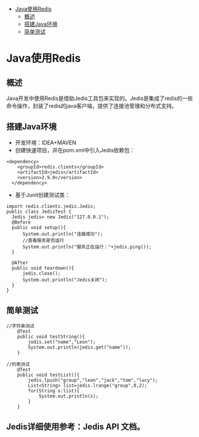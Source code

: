* [Java使用Redis](#Java使用Redis)
    * [概述](#概述)
    * [搭建Java环境](#搭建Java环境)
    * [简单测试](#简单测试)
# Java使用Redis

## 概述
Java开发中使用Redis是借助Jedis工具包来实现的。Jedis是集成了redis的一些命令操作，封装了redis的java客户端，提供了连接池管理和分布式支持。

## 搭建Java环境
  * 开发环境：IDEA+MAVEN
  * 创建快速项目，并在pom.xml中引入Jedis依赖包：
  ```
  <dependency>
      <groupId>redis.clients</groupId>
      <artifactId>jedis</artifactId>
      <version>2.9.0</version>
    </dependency>
  ```
  * 基于Junit创建测试类：
  ```
  import redis.clients.jedis.Jedis;
  public class JedisTest {
    Jedis jedis= new Jedis("127.0.0.1");
    @Before
    public void setup(){
        System.out.println("连接成功");
        //查看服务是否运行
        System.out.println("服务正在运行："+jedis.ping());
    }

    @After
    public void teardown(){
        jedis.close();
        System.out.println("Jedis关闭");
    }
}

  ```

## 简单测试
```
//字符串测试
    @Test
    public void testString(){
        jedis.set("name","Leon");
        System.out.println(jedis.get("name"));
    }

//列表测试
    @Test
    public void testList(){
        jedis.lpush("group","leon","jack","tom","lucy");
        List<String> list=jedis.lrange("group",0,2);
        for(String s:list){
            System.out.println(s);
        }
    }
```

## Jedis详细使用参考：Jedis API 文档。
